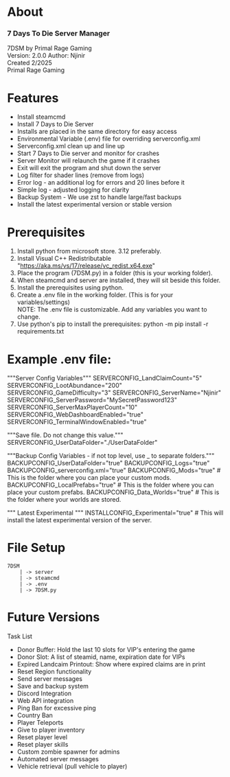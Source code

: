 # About

### 7 Days To Die Server Manager
7DSM by Primal Rage Gaming  
Version: 2.0.0
Author: Njinir  
Created 2/2025  
Primal Rage Gaming

# Features
* Install steamcmd
* Install 7 Days to Die Server
* Installs are placed in the same directory for easy access
* Environmental Variable (.env) file for overriding serverconfig.xml
* Serverconfig.xml clean up and line up
* Start 7 Days to Die server and monitor for crashes
* Server Monitor will relaunch the game if it crashes
* Exit will exit the program and shut down the server
* Log filter for shader lines (remove from logs)
* Error log - an additional log for errors and 20 lines before it
* Simple log - adjusted logging for clarity
* Backup System - We use zst to handle large/fast backups
* Install the latest experimental version or stable version

# Prerequisites
1. Install python from microsoft store. 3.12 preferably.  
2. Install Visual C++ Redistributable "https://aka.ms/vs/17/release/vc_redist.x64.exe"  
3. Place the program (7DSM.py) in a folder (this is your working folder).
4. When steamcmd and server are installed, they will sit beside this folder.
5. Install the prerequisites using python.
6. Create a .env file in the working folder. (This is for your variables/settings)  
    NOTE: The .env file is customizable. Add any variables you want to change.
7. Use python's pip to install the prerequisites: python -m pip install -r requirements.txt

# Example .env file:
"""Server Config Variables"""
SERVERCONFIG_LandClaimCount="5"
SERVERCONFIG_LootAbundance="200"
SERVERCONFIG_GameDifficulty="3"
SERVERCONFIG_ServerName="Njinir"
SERVERCONFIG_ServerPassword="MySecretPassword123"
SERVERCONFIG_ServerMaxPlayerCount="10"
SERVERCONFIG_WebDashboardEnabled="true"
SERVERCONFIG_TerminalWindowEnabled="true"

"""Save file. Do not change this value."""
SERVERCONFIG_UserDataFolder="./UserDataFolder"

"""Backup Config Variables - if not top level, use _ to separate folders."""
BACKUPCONFIG_UserDataFolder="true"
BACKUPCONFIG_Logs="true"
BACKUPCONFIG_serverconfig.xml="true" 
BACKUPCONFIG_Mods="true" # This is the folder where you can place your custom mods.
BACKUPCONFIG_LocalPrefabs="true" # This is the folder where you can place your custom prefabs.
BACKUPCONFIG_Data_Worlds="true" # This is the folder where your worlds are stored.

""" Latest Experimental """ 
INSTALLCONFIG_Experimental="true" # This will install the latest experimental version of the server.

# File Setup
```
7DSM
    | -> server  
    | -> steamcmd  
    | -> .env  
    | -> 7DSM.py  
```


# Future Versions 

Task List
* Donor Buffer: Hold the last 10 slots for VIP's entering the game
* Donor Slot: A list of steamid, name, expiration date for VIPs
* Expired Landcaim Printout: Show where expired claims are in print
* Reset Region functionality
* Send server messages
* Save and backup system
* Discord Integration
* Web API integration
* Ping Ban for excessive ping
* Country Ban
* Player Teleports
* Give to player inventory
* Reset player level
* Reset player skills
* Custom zombie spawner for admins
* Automated server messages
* Vehicle retrieval (pull vehicle to player)
